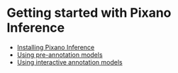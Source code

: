 # Getting started with Pixano Inference

- [Installing Pixano Inference](installing_pixano_inference.md)
- [Using pre-annotation models](pre_annotation.md)
- [Using interactive annotation models](interactive_annotation.md)

